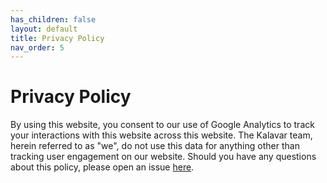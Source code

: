 ```yaml
---
has_children: false
layout: default
title: Privacy Policy
nav_order: 5
---
```

# Privacy Policy
By using this website, you consent to our use of Google Analytics to track your interactions with this website across this website. The Kalavar team, herein referred to as "we",  do not use this data for anything other than tracking user engagement on our website. Should you have any questions about this policy, please open an issue [here](https://github.com/fatalcenturion/kalavar-core/issues/new).